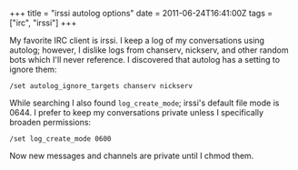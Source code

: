 +++
title = "irssi autolog options"
date = 2011-06-24T16:41:00Z
tags = ["irc", "irssi"]
+++

My favorite IRC client is irssi. I keep a log of my conversations using autolog;
however, I dislike logs from chanserv, nickserv, and other random bots which
I'll never reference. I discovered that autolog has a setting to ignore them:

`/set autolog_ignore_targets chanserv nickserv`

While searching I also found `log_create_mode`; irssi's default file mode is
0644. I prefer to keep my conversations private unless I specifically broaden
permissions:

`/set log_create_mode 0600`

Now new messages and channels are private until I chmod them. 
